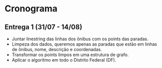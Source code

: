 # Cronograma

## Entrega 1  (31/07 - 14/08)

 - Juntar linestring das linhas dos ônibus com os points das paradas.
 - Limpeza dos dados, queremos apenas as paradas que estão em linhas de ônibus, nome, descrição e coordenadas.
 - Transformar os points limpos em uma estrutura de grafo.
 - Aplicar o algoritmo em todo o Distrito Federal (DF).
